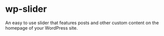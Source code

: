 # wp-slider
An easy to use slider that features posts and other custom content on the homepage of your WordPress site.
